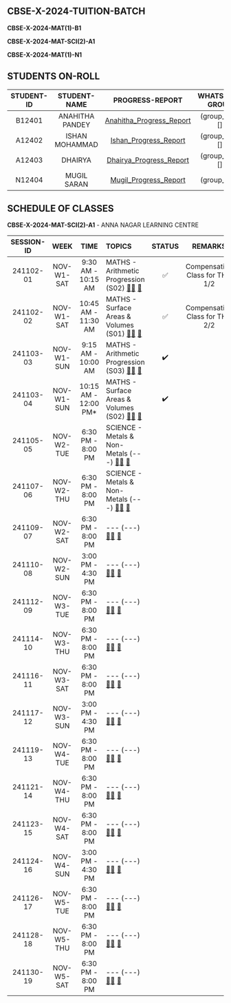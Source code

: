 ## CBSE-X-2024-TUITION-BATCH

**CBSE-X-2024-MAT(1)-B1**

**CBSE-X-2024-MAT-SCI(2)-A1**

**CBSE-X-2024-MAT(1)-N1**

## STUDENTS ON-ROLL

| **STUDENT-ID** | **STUDENT-NAME** | **PROGRESS-REPORT** | **WHATSAPP-GROUP** |
|:---------------:|:---------------:|:-------------------:|:------------------:|
| B12401 | ANAHITHA PANDEY | [Anahitha_Progress_Report]() | (group_link)[] |
| A12402 | ISHAN MOHAMMAD | [Ishan_Progress_Report]() | (group_link)[] |
| A12403 | DHAIRYA | [Dhairya_Progress_Report]() | (group_link)[] |
| N12404 | MUGIL SARAN | [Mugil_Progress_Report]() | (group_link) |

## SCHEDULE OF CLASSES 

**CBSE-X-2024-MAT-SCI(2)-A1** - ANNA NAGAR LEARNING CENTRE

| **SESSION-ID** |   **WEEK**   |      **TIME**        |   **TOPICS**                        | **STATUS** | **REMARKS** |
|:--------------:|:------------:|:--------------------:|:------------------------------------|:----------:|:----------:|
| 241102-01       | NOV-W1-SAT   |  9:30 AM - 10:15 AM   | MATHS - Arithmetic Progression (S02) [👨‍🏫]() [📝]()   | ✅  | Compensation Class for THU 1/2 |
| 241102-02       | NOV-W1-SAT   |  10:45 AM - 11:30 AM   | MATHS - Surface Areas & Volumes (S01) [👨‍🏫]() [📝]()   | ✅  | Compensation Class for THU 2/2 |
| 241103-03       | NOV-W1-SUN   |  9:15 AM - 10:00 AM   | MATHS - Arithmetic Progression (S03) [👨‍🏫]() [📝]()   | ✔️ | | Scheduled |
| 241103-04       | NOV-W1-SUN   |  10:15 AM - 12:00 PM*   | MATHS - Surface Areas & Volumes (S02) [👨‍🏫]() [📝]()   | ✔️ | | Scheduled |
| 241105-05       | NOV-W2-TUE   |  6:30 PM - 8:00 PM   | SCIENCE - Metals & Non-Metals (---) [👨‍🏫]() [📝]()   |  | | Scheduled | Tentative |
| 241107-06       | NOV-W2-THU   |  6:30 PM - 8:00 PM   | SCIENCE - Metals & Non-Metals (---) [👨‍🏫]() [📝]()   |  | | Scheduled | Tentative |
| 241109-07       | NOV-W2-SAT   |  6:30 PM - 8:00 PM   | --- (---) [👨‍🏫]() [📝]()   |  | | --- | --- |
| 241110-08       | NOV-W2-SUN   |  3:00 PM - 4:30 PM   | --- (---) [👨‍🏫]() [📝]()   |  | | --- | --- |
| 241112-09       | NOV-W3-TUE   |  6:30 PM - 8:00 PM   | --- (---) [👨‍🏫]() [📝]()   |  | | --- | --- |
| 241114-10       | NOV-W3-THU   |  6:30 PM - 8:00 PM   | --- (---) [👨‍🏫]() [📝]()   |  | | --- | --- |
| 241116-11       | NOV-W3-SAT   |  6:30 PM - 8:00 PM   | --- (---) [👨‍🏫]() [📝]()   |  | | --- | --- |
| 241117-12       | NOV-W3-SUN   |  3:00 PM - 4:30 PM   | --- (---) [👨‍🏫]() [📝]()   |  | | --- | --- |
| 241119-13       | NOV-W4-TUE   |  6:30 PM - 8:00 PM   | --- (---) [👨‍🏫]() [📝]()   |  | | --- | --- |
| 241121-14       | NOV-W4-THU   |  6:30 PM - 8:00 PM   | --- (---) [👨‍🏫]() [📝]()   |  | | --- | --- |
| 241123-15       | NOV-W4-SAT   |  6:30 PM - 8:00 PM   | --- (---) [👨‍🏫]() [📝]()   |  | | --- | --- |
| 241124-16       | NOV-W4-SUN   |  3:00 PM - 4:30 PM   | --- (---) [👨‍🏫]() [📝]()   |  | | --- | --- |
| 241126-17       | NOV-W5-TUE   |  6:30 PM - 8:00 PM   | --- (---) [👨‍🏫]() [📝]()   |  | | --- | --- |
| 241128-18       | NOV-W5-THU   |  6:30 PM - 8:00 PM   | --- (---) [👨‍🏫]() [📝]()   |  | | --- | --- |
| 241130-19       | NOV-W5-SAT   |  6:30 PM - 8:00 PM   | --- (---) [👨‍🏫]() [📝]()   |  | | --- | --- |







